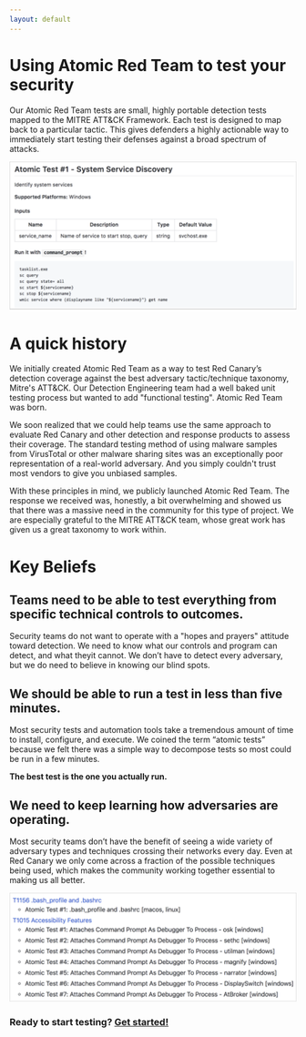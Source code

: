 ```yaml
---
layout: default
---
```


# Using Atomic Red Team to test your security

Our Atomic Red Team tests are small, highly portable detection tests mapped to the MITRE ATT&CK Framework. Each test
is designed to map back to a particular tactic. This gives defenders a highly actionable way to immediately start
testing their defenses against a broad spectrum of attacks.

![Markdown example](assets/images/technique-md-example.png)

# A quick history

We initially created Atomic Red Team as a way to test Red Canary’s detection coverage against the best adversary 
tactic/technique taxonomy, Mitre's ATT&CK. Our Detection Engineering team had a well baked unit testing process but
wanted to add "functional testing". Atomic Red Team was born. 

We soon realized that we could help teams use the same approach to evaluate Red Canary and other detection and 
response products to assess their coverage. The standard testing method of using malware samples from VirusTotal or 
other malware sharing sites was an exceptionally poor representation of a real-world adversary. And you simply 
couldn't trust most vendors to give you unbiased samples.

With these principles in mind, we publicly launched Atomic Red Team. The response we received was, honestly, a bit 
overwhelming and showed us that there was a massive need in the community for this type of project. We are 
especially grateful to the MITRE ATT&CK team, whose great work has given us a great taxonomy to work within.

# Key Beliefs

## Teams need to be able to test everything from specific technical controls to outcomes.
Security teams do not want to operate with a "hopes and prayers" attitude toward detection. We need to know 
what our controls and program can detect, and what theyit cannot. We don’t have to detect every adversary, but we do 
need to believe in knowing our blind spots.

## We should be able to run a test in less than five minutes.
Most security tests and automation tools take a tremendous amount of time to install, configure, and execute. We 
coined the term “atomic tests” because we felt there was a simple way to decompose tests so most could be run 
in a few minutes.

**The best test is the one you actually run.**

## We need to keep learning how adversaries are operating.
Most security teams don’t have the benefit of seeing a wide variety of adversary types and techniques crossing 
their networks every day. Even at Red Canary we only come across a fraction of the possible techniques being 
used, which makes the community working together essential to making us all better.

![Markdown example](assets/images/list-of-tests.png)

### Ready to start testing? [Get started!](/testing)